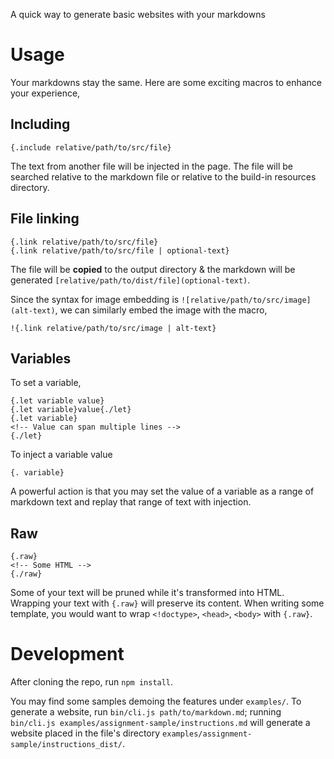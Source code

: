 A quick way to generate basic websites with your markdowns

# Usage

Your markdowns stay the same. Here are some exciting macros to enhance your experience,

## Including

```
{.include relative/path/to/src/file}
```

The text from another file will be injected in the page. The file will be searched relative to the markdown file or relative to the build-in resources directory.

## File linking

```
{.link relative/path/to/src/file}
{.link relative/path/to/src/file | optional-text}
```

The file will be **copied** to the output directory & the markdown will be generated `[relative/path/to/dist/file](optional-text)`.

Since the syntax for image embedding is `![relative/path/to/src/image](alt-text)`, we can similarly embed the image with the macro,

```
!{.link relative/path/to/src/image | alt-text}
```

## Variables

To set a variable,

```
{.let variable value}
{.let variable}value{./let}
{.let variable}
<!-- Value can span multiple lines -->
{./let}
```

To inject a variable value

```
{. variable}
```

A powerful action is that you may set the value of a variable as a range of markdown text and replay that range of text with injection.

## Raw

```
{.raw}
<!-- Some HTML -->
{./raw}
```

Some of your text will be pruned while it's transformed into HTML. Wrapping your text with `{.raw}` will preserve its content. When writing some template, you would want to wrap `<!doctype>`, `<head>`, `<body>` with `{.raw}`.

# Development

After cloning the repo, run `npm install`.

You may find some samples demoing the features under `examples/`. To generate a website, run `bin/cli.js path/to/markdown.md`; running `bin/cli.js examples/assignment-sample/instructions.md` will generate a website placed in the file's directory `examples/assignment-sample/instructions_dist/`.
